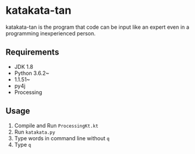 # katakata-tan

katakata-tan is the program that code can be input like an expert even in a programming inexperienced person.

## Requirements

- JDK 1.8
- Python 3.6.2~
- 1.1.51~
- py4j
- Processing

## Usage

1. Compile and Run `ProcessingKt.kt`
2. Run `katakata.py`
3. Type words in command line without `q`
4. Type `q`

